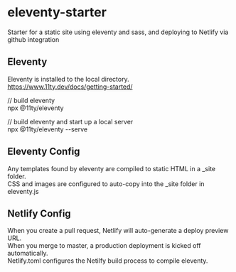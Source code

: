 # eleventy-starter
Starter for a static site using eleventy and sass, and deploying to Netlify via github integration

## Eleventy
Eleventy is installed to the local directory.   
https://www.11ty.dev/docs/getting-started/

  // build eleventy  
  npx @11ty/eleventy
  
  // build eleventy and start up a local server  
  npx @11ty/eleventy --serve

## Eleventy Config
Any templates found by eleventy are compiled to static HTML in a _site folder.  
CSS and images are configured to auto-copy into the _site folder in eleventy.js


## Netlify Config
When you create a pull request, Netlify will auto-generate a deploy preview URL.  
When you merge to master, a production deployment is kicked off automatically.   
Netlify.toml configures the Netilfy build process to compile eleventy.
